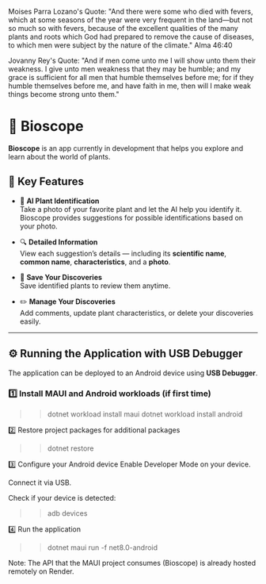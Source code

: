 Moises Parra Lozano's Quote: "And there were some who died with fevers, which at some seasons of the year were very frequent in the land—but not so much so with fevers, because of the excellent qualities of the many plants and roots which God had prepared to remove the cause of diseases, to which men were subject by the nature of the climate." Alma 46:40

Jovanny Rey's Quote: "And if men come unto me I will show unto them their weakness. I give unto men weakness that they may be humble; and my grace is sufficient for all men that humble themselves before me; for if they humble themselves before me, and have faith in me, then will I make weak things become strong unto them."

# 🌿 Bioscope

**Bioscope** is an app currently in development that helps you explore and learn about the world of plants.

## 🌱 Key Features

- 📸 **AI Plant Identification**  
  Take a photo of your favorite plant and let the AI help you identify it. Bioscope provides suggestions for possible identifications based on your photo.

- 🔍 **Detailed Information**  
  View each suggestion’s details — including its **scientific name**, **common name**, **characteristics**, and a **photo**.

- 💾 **Save Your Discoveries**  
  Save identified plants to review them anytime.

- ✏️ **Manage Your Discoveries**  
  Add comments, update plant characteristics, or delete your discoveries easily.

---

## ⚙️ Running the Application with USB Debugger

The application can be deployed to an Android device using **USB Debugger**.  

### 1️⃣ Install MAUI and Android workloads (if first time)
>>dotnet workload install maui
>>dotnet workload install android

2️⃣ Restore project packages for additional packages
>>dotnet restore

3️⃣ Configure your Android device
Enable Developer Mode on your device.

Connect it via USB.

Check if your device is detected:
>>adb devices

4️⃣ Run the application
>>dotnet maui run -f net8.0-android

Note:
The API that the MAUI project consumes (Bioscope) is already hosted remotely on Render.
